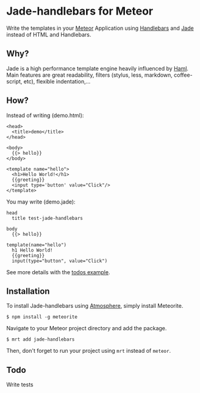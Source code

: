 # Jade-handlebars for Meteor

Write the templates in your [Meteor](https://github.com/meteor/meteor) Application using [Handlebars](http://github.com/wycats/handlebars.js) and [Jade](https://github.com/visionmedia/jade) instead of HTML and Handlebars.

## Why?

Jade is a high performance template engine heavily influenced by [Haml](http://haml.info/). Main features are great readability, filters (stylus, less, markdown, coffee-script, etc), flexible indentation,...

## How?

Instead of writing (demo.html):
    
    <head>
      <title>demo</title>
    </head>

    <body>
      {{> hello}}
    </body>

    <template name="hello">
      <h1>Hello World!</h1>
      {{greeting}}
      <input type='button' value="Click"/>
    </template> 

You may write (demo.jade):
    
    head
      title test-jade-handlebars

    body
      {{> hello}}

    template(name="hello")
      h1 Hello World!
      {{greeting}}
      input(type="button", value="Click")

See more details with the [todos example](https://github.com/SimonDegraeve/meteor-jade-handlebars/blob/master/examples/todos/client/todos.jade).

## Installation

To install Jade-handlebars using [Atmosphere](https://atmosphere.meteor.com), simply install Meteorite.
    
    $ npm install -g meteorite

Navigate to your Meteor project directory and add the package.

    $ mrt add jade-handlebars

Then, don't forget to run your project using `mrt` instead of `meteor`.

## Todo

Write tests